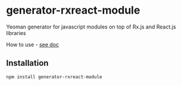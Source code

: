 # generator-rxreact-module
Yeoman generator for javascript modules on top of Rx.js and React.js libraries

How to use - [see doc](https://github.com/Prom-ua/PromDocs/blob/master/ClientSide/new_module_with_yeoman.md)

## Installation

```bash
npm install generator-rxreact-module
```
